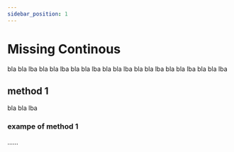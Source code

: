 ```yaml
---
sidebar_position: 1
---
```


# Missing Continous

bla bla lba
bla bla lba
bla bla lba
bla bla lba
bla bla lba
bla bla lba
bla bla lba

## method 1

bla bla lba

### exampe of method 1

......